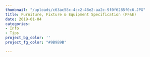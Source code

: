```yaml
---
thumbnail: "/uploads/c63ac58c-4cc2-48e2-aa2c-9f0f6285f0c6.JPG"
title: Furniture, Fixture & Equipment Specification (FF&E)
date: 2019-01-04
categories:
- Info
- Tips
project_bg_color: ''
project_fg_color: "#9B9B9B"

---
```


